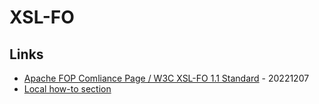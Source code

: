 # XSL-FO

## Links

* [Apache FOP Comliance Page / W3C XSL-FO 1.1 Standard](https://xmlgraphics.apache.org/fop/compliance.html) - 20221207
* [Local how-to section](howto/)
